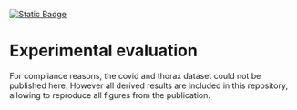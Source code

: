 [![Static Badge](https://img.shields.io/badge/paper-doi%3A10.1016%2Fj.ijar.2024.109190-blue)](https://doi.org/10.1016/j.ijar.2024.109190)


# Experimental evaluation

For compliance reasons, the covid and thorax dataset could not be published here. However all derived results are included in this repository, allowing to reproduce all figures from the publication.
